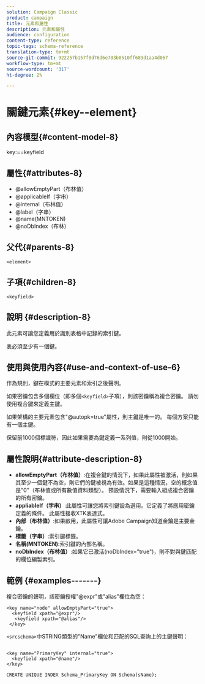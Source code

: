 ```yaml
---
solution: Campaign Classic
product: campaign
title: 元素和屬性
description: 元素和屬性
audience: configuration
content-type: reference
topic-tags: schema-reference
translation-type: tm+mt
source-git-commit: 922257b157f8d76d6e703b0510ff689d1aa4d067
workflow-type: tm+mt
source-wordcount: '317'
ht-degree: 2%

---
```



# 關鍵元素{#key--element}

## 內容模型{#content-model-8}

key:==keyfield

## 屬性{#attributes-8}

* @allowEmptyPart（布林值）
* @applicableIf（字串）
* @internal（布林值）
* @label（字串）
* @name(MNTOKEN)
* @noDbIndex（布林）

## 父代{#parents-8}

`<element>`

## 子項{#children-8}

`<keyfield>`

## 說明 {#description-8}

此元素可讓您定義用於識別表格中記錄的索引鍵。

表必須至少有一個鍵。

## 使用與使用內容{#use-and-context-of-use-6}

作為規則，鍵在模式的主要元素和索引之後聲明。

如果密鑰包含多個欄位（即多個`<keyfield>`子項），則該密鑰稱為複合密鑰。 請勿使用複合鍵來定義主鍵。

如果架構的主要元素包含&quot;@autopk=true&quot;屬性，則主鍵是唯一的。 每個方案只能有一個主鍵。

保留前1000個標識符，因此如果需要為鍵定義一系列值，則從1000開始。

## 屬性說明{#attribute-description-8}

* **allowEmptyPart（布林值）**:在複合鍵的情況下，如果此屬性被激活，則如果其至少一個鍵不為空，則它們的鍵被視為有效。如果是這種情況，空的概念值是&quot;0&quot;（布林值或所有數值資料類型）。 預設情況下，需要輸入組成複合密鑰的所有密鑰。
* **appliableIf（字串）**:此屬性可讓您將索引鍵設為選用。它定義了將應用密鑰定義的條件。 此屬性接收XTK表達式。
* **內部（布林值）**:如果啟用，此屬性可讓Adobe Campaign知道金鑰是主要金鑰。
* **標籤（字串）**:索引鍵標籤。
* **名稱(MNTOKEN)**:索引鍵的內部名稱。
* **noDbIndex（布林值）**:如果它已激活(noDbIndex=&quot;true&quot;)，則不對與鍵匹配的欄位編製索引。

## 範例 {#examples-------}

複合密鑰的聲明，該密鑰授權&quot;@expr&quot;或&quot;alias&quot;欄位為空：

```
<key name="node" allowEmptyPart="true">
  <keyfield xpath="@expr"/>
   <keyfield xpath="@alias"/>
 </key>
```

`<srcschema>`中STRING類型的&quot;Name&quot;欄位和匹配的SQL查詢上的主鍵聲明：

```
 
<key name="PrimaryKey" internal="true">  
  <keyfield xpath="@name"/>
</key>

CREATE UNIQUE INDEX Schema_PrimaryKey ON Schema(sName);
```
